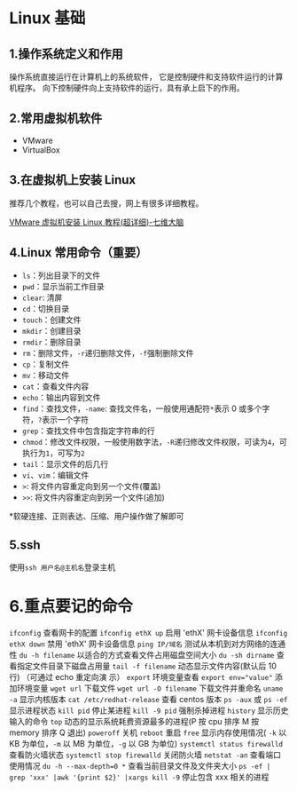 # Linux 基础

## 1.操作系统定义和作用

操作系统直接运行在计算机上的系统软件， 它是控制硬件和支持软件运行的计算机程序。
向下控制硬件向上支持软件的运行，具有承上启下的作用。

## 2.常用虚拟机软件

- VMware
- VirtualBox

## 3.在虚拟机上安装 Linux

推荐几个教程，也可以自己去搜，网上有很多详细教程。

[VMware 虚拟机安装 Linux 教程(超详细)-七维大脑](https://blog.csdn.net/weixin_52799373/article/details/124324077)

## 4.Linux 常用命令（重要）

- `ls`：列出目录下的文件
- `pwd`：显示当前工作目录
- `clear`: 清屏
- `cd`：切换目录
- `touch`：创建文件
- `mkdir`：创建目录
- `rmdir`：删除目录
- `rm`：删除文件，`-r`递归删除文件，`-f`强制删除文件
- `cp`：复制文件
- `mv`：移动文件
- `cat`：查看文件内容
- `echo`：输出内容到文件
- `find`：查找文件，`-name`: 查找文件名，一般使用通配符`*`表示 0 或多个字符，`?`表示一个字符
- `grep`：查找文件中包含指定字符串的行
- `chmod`：修改文件权限，一般使用数字法，`-R`递归修改文件权限，可读为`4`，可执行为`1`，可写为`2`
- `tail`：显示文件的后几行
- `vi`、`vim`：编辑文件
- `>`: 将文件内容重定向到另一个文件(覆盖)
- `>>`: 将文件内容重定向到另一个文件(追加)

\*软硬连接、正则表达、压缩、用户操作做了解即可

## 5.ssh

使用`ssh 用户名@主机名`登录主机

# 6.重点要记的命令

`ifconfig` 查看网卡的配置
`ifconfig ethX up` 启用 'ethX' 网卡设备信息
`ifconfig ethX down` 禁用 'ethX' 网卡设备信息
`ping IP/域名` 测试从本机到对方网络的连通性
`du -h filename` 以适合的方式查看文件占用磁盘空间大小
`du -sh dirname` 查看指定文件目录下磁盘占用量
`tail -f filename` 动态显示文件内容(默认后 10 行) （可通过 echo 重定向演 示）
`export` 环境变量查看
`export env="value"` 添加环境变量
`wget url` 下载文件
`wget url -O filename` 下载文件并重命名
`uname -a` 显示内核版本
`cat /etc/redhat-release` 查看 centos 版本
`ps -aux` 或 `ps -ef` 显示进程状态
`kill pid` 停止某进程
`kill -9 pid` 强制杀掉进程
`history` 显示历史输入的命令
`top` 动态的显示系统耗费资源最多的进程(P 按 cpu 排序 M 按 memory 排序 Q 退出)
`poweroff` 关机
`reboot` 重启
`free` 显示内存使用情况( `-k` 以 KB 为单位，`-m` 以 MB 为单位，`-g` 以 GB 为单位)
`systemctl status firewalld` 查看防火墙状态
`systemctl stop firewalld` 关闭防火墙
`netstat -an` 查看端口使用情况
`du -h --max-depth=0 *` 查看当前目录文件及文件夹大小
`ps -ef | grep 'xxx' |awk '{print $2}' |xargs kill -9` 停止包含 xxx 相关的进程
